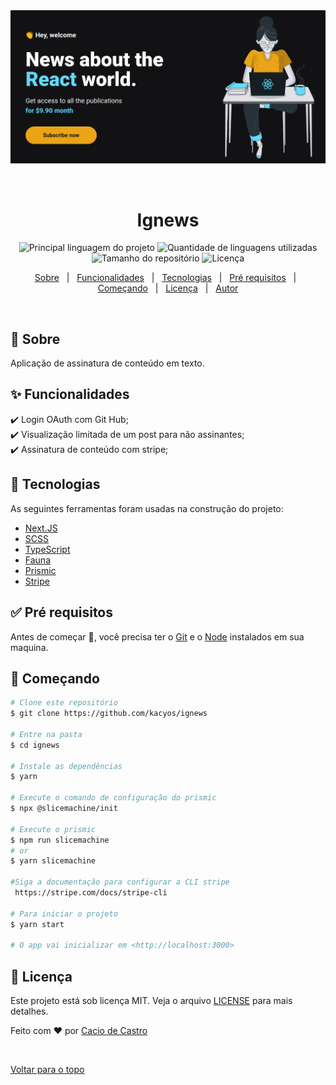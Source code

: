 <div align="center" id="top"> 
  <img src="./cover.png" alt="Ignews" />

  &#xa0;

  <!-- <a href="https://ignews.netlify.com">Demo</a> -->
</div>

<h1 align="center">Ignews</h1>

<p align="center">
  <img alt="Principal linguagem do projeto" src="https://img.shields.io/github/languages/top/kacyos/ignews?color=56BEB8">

  <img alt="Quantidade de linguagens utilizadas" src="https://img.shields.io/github/languages/count/kacyos/ignews?color=56BEB8">

  <img alt="Tamanho do repositório" src="https://img.shields.io/github/repo-size/kacyos/ignews?color=56BEB8">

  <img alt="Licença" src="https://img.shields.io/github/license/kacyos/ignews?color=56BEB8">

  <!-- <img alt="Github issues" src="https://img.shields.io/github/issues/kacyos/ignews?color=56BEB8" /> -->

  <!-- <img alt="Github forks" src="https://img.shields.io/github/forks/kacyos/ignews?color=56BEB8" /> -->

  <!-- <img alt="Github stars" src="https://img.shields.io/github/stars/kacyos/ignews?color=56BEB8" /> -->
</p>

<!-- Status -->

<!-- <h4 align="center"> 
	🚧  Ignews 🚀 Em construção...  🚧
</h4> 

<hr> -->

<p align="center">
  <a href="#dart-sobre">Sobre</a> &#xa0; | &#xa0; 
  <a href="#sparkles-funcionalidades">Funcionalidades</a> &#xa0; | &#xa0;
  <a href="#rocket-tecnologias">Tecnologias</a> &#xa0; | &#xa0;
  <a href="#white_check_mark-pré-requisitos">Pré requisitos</a> &#xa0; | &#xa0;
  <a href="#checkered_flag-começando">Começando</a> &#xa0; | &#xa0;
  <a href="#memo-licença">Licença</a> &#xa0; | &#xa0;
  <a href="https://github.com/kacyos" target="_blank">Autor</a>
</p>

<br>

## :dart: Sobre ##

Aplicação de assinatura de conteúdo em texto.

## :sparkles: Funcionalidades ##

:heavy_check_mark: Login OAuth com Git Hub;\
:heavy_check_mark: Visualização limitada de um post para não assinantes;\
:heavy_check_mark: Assinatura de conteúdo com stripe;

## :rocket: Tecnologias ##

As seguintes ferramentas foram usadas na construção do projeto:

- [Next.JS](https://nextjs.org/)
- [SCSS](https://sass-lang.com/)
- [TypeScript](https://www.typescriptlang.org/)
- [Fauna](https://fauna.com/)
- [Prismic](https://prismic.io/)
- [Stripe](https://stripe.com/br)

## :white_check_mark: Pré requisitos ##

Antes de começar :checkered_flag:, você precisa ter o [Git](https://git-scm.com) e o [Node](https://nodejs.org/en/) instalados em sua maquina.

## :checkered_flag: Começando ##

```bash
# Clone este repositório
$ git clone https://github.com/kacyos/ignews

# Entre na pasta
$ cd ignews

# Instale as dependências
$ yarn

# Execute o comando de configuração do prismic
$ npx @slicemachine/init

# Execute o prismic
$ npm run slicemachine
# or
$ yarn slicemachine

#Siga a documentação para configurar a CLI stripe
 https://stripe.com/docs/stripe-cli

# Para iniciar o projeto
$ yarn start

# O app vai inicializar em <http://localhost:3000>
```

## :memo: Licença ##

Este projeto está sob licença MIT. Veja o arquivo [LICENSE](LICENSE.md) para mais detalhes.


Feito com :heart: por <a href="https://github.com/kacyos" target="_blank">Cacio de Castro</a>

&#xa0;

<a href="#top">Voltar para o topo</a>
